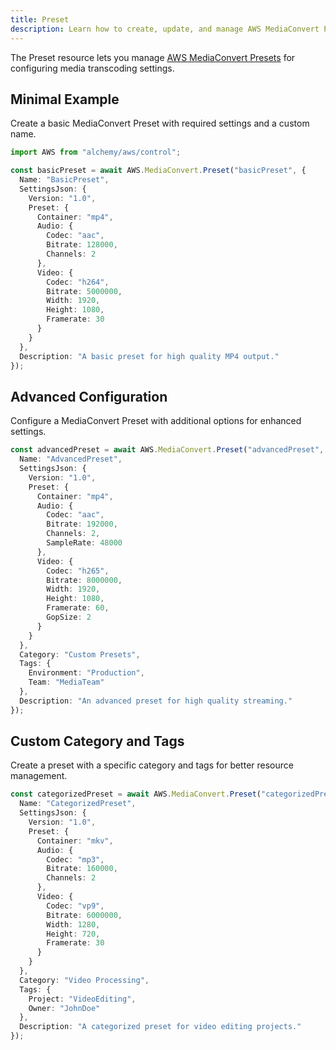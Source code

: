 ```yaml
---
title: Preset
description: Learn how to create, update, and manage AWS MediaConvert Presets using Alchemy Cloud Control.
---
```



The Preset resource lets you manage [AWS MediaConvert Presets](https://docs.aws.amazon.com/mediaconvert/latest/userguide/) for configuring media transcoding settings.

## Minimal Example

Create a basic MediaConvert Preset with required settings and a custom name.

```ts
import AWS from "alchemy/aws/control";

const basicPreset = await AWS.MediaConvert.Preset("basicPreset", {
  Name: "BasicPreset",
  SettingsJson: {
    Version: "1.0",
    Preset: {
      Container: "mp4",
      Audio: {
        Codec: "aac",
        Bitrate: 128000,
        Channels: 2
      },
      Video: {
        Codec: "h264",
        Bitrate: 5000000,
        Width: 1920,
        Height: 1080,
        Framerate: 30
      }
    }
  },
  Description: "A basic preset for high quality MP4 output."
});
```

## Advanced Configuration

Configure a MediaConvert Preset with additional options for enhanced settings.

```ts
const advancedPreset = await AWS.MediaConvert.Preset("advancedPreset", {
  Name: "AdvancedPreset",
  SettingsJson: {
    Version: "1.0",
    Preset: {
      Container: "mp4",
      Audio: {
        Codec: "aac",
        Bitrate: 192000,
        Channels: 2,
        SampleRate: 48000
      },
      Video: {
        Codec: "h265",
        Bitrate: 8000000,
        Width: 1920,
        Height: 1080,
        Framerate: 60,
        GopSize: 2
      }
    }
  },
  Category: "Custom Presets",
  Tags: {
    Environment: "Production",
    Team: "MediaTeam"
  },
  Description: "An advanced preset for high quality streaming."
});
```

## Custom Category and Tags

Create a preset with a specific category and tags for better resource management.

```ts
const categorizedPreset = await AWS.MediaConvert.Preset("categorizedPreset", {
  Name: "CategorizedPreset",
  SettingsJson: {
    Version: "1.0",
    Preset: {
      Container: "mkv",
      Audio: {
        Codec: "mp3",
        Bitrate: 160000,
        Channels: 2
      },
      Video: {
        Codec: "vp9",
        Bitrate: 6000000,
        Width: 1280,
        Height: 720,
        Framerate: 30
      }
    }
  },
  Category: "Video Processing",
  Tags: {
    Project: "VideoEditing",
    Owner: "JohnDoe"
  },
  Description: "A categorized preset for video editing projects."
});
```
